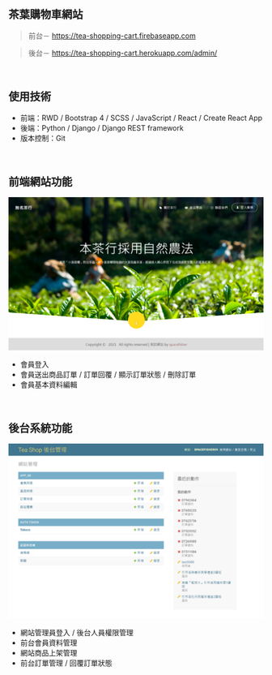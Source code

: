 ## 茶葉購物車網站
 > 前台－ https://tea-shopping-cart.firebaseapp.com

 > 後台－ https://tea-shopping-cart.herokuapp.com/admin/
<br/>

## 使用技術
 * 前端：RWD / Bootstrap 4 / SCSS / JavaScript / React / Create React App
 * 後端：Python / Django / Django REST framework
 * 版本控制：Git 
<br/>

## 前端網站功能
![image](https://github.com/spacefisher09/shopping_cart/raw/master/screenshots/React%20App%2000.png)
 * 會員登入
 * 會員送出商品訂單 / 訂單回覆 / 顯示訂單狀態 / 刪除訂單
 * 會員基本資料編輯
<br/>

## 後台系統功能
![image](https://github.com/spacefisher09/shopping_cart/raw/master/screenshots/React%20App%2002.png)
 * 網站管理員登入 / 後台人員權限管理
 * 前台會員資料管理
 * 網站商品上架管理 
 * 前台訂單管理 / 回覆訂單狀態







